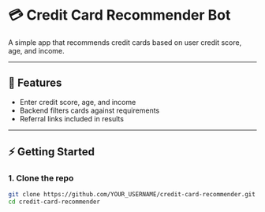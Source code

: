 # 💳 Credit Card Recommender Bot

A simple app that recommends credit cards based on user credit score, age, and income.

---

## 🚀 Features
- Enter credit score, age, and income
- Backend filters cards against requirements
- Referral links included in results

---

## ⚡ Getting Started

### 1. Clone the repo
```bash
git clone https://github.com/YOUR_USERNAME/credit-card-recommender.git
cd credit-card-recommender
